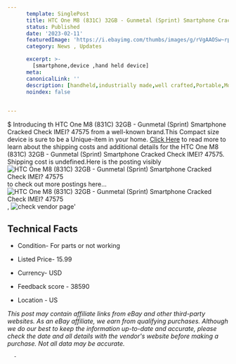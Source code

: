 ```yaml
---
      template: SinglePost
      title: HTC One M8 (831C) 32GB - Gunmetal (Sprint) Smartphone Cracked Check IMEI? 47575
      status: Published
      date: '2023-02-11'
      featuredImage: 'https://i.ebayimg.com/thumbs/images/g/rVgAAOSw~rpfs~Hx/s-l225.jpg'
      category: News , Updates

      excerpt: >-
        [smartphone,device ,hand held device]
      meta:
      canonicalLink: ''
      description: [handheld,industrially made,well crafted,Portable,Mobile,Compact,Convenient,Lightweight,Maneuverable,Man-portable,Miniature,Carriable,Hand-held,Light,Holdable,Transportable,Mobile device,Pocket-sized,On-the-go,Wireless,Cordless,Compact size,Convenient size, smartphone,device ,hand held device]
      noindex: false
      

---
```

$
      Introducing th HTC One M8 (831C) 32GB - Gunmetal (Sprint) Smartphone Cracked Check IMEI? 47575 from a well-known brand.This Compact size device  is sure to be a Unique-item in your home. [Click Here](https://www.ebay.com/itm/144372968426?hash=item219d4cabea%3Ag%3ArVgAAOSw%7Erpfs%7EHx&mkevt=1&mkcid=1&mkrid=711-53200-19255-0&campid=%253CePNCampaignId%253E&customid=%253CreferenceId%253E&toolid=10049) to read more to learn about the shipping costs and additional details for the HTC One M8 (831C) 32GB - Gunmetal (Sprint) Smartphone Cracked Check IMEI? 47575. Shipping cost is undefined.Here is the posting visibly ![HTC One M8 (831C) 32GB - Gunmetal (Sprint) Smartphone Cracked Check IMEI? 47575](https://i.ebayimg.com/thumbs/images/g/rVgAAOSw~rpfs~Hx/s-l225.jpg) to check out more postings here... ![HTC One M8 (831C) 32GB - Gunmetal (Sprint) Smartphone Cracked Check IMEI? 47575](https://i.ebayimg.com/images/g/rVgAAOSw~rpfs~Hx/s-l1600.jpg), ![check vendor page](https://origin-galleryplus.ebayimg.com/ws/web/144372968426_2_0_1/225x225.jpg,https://origin-galleryplus.ebayimg.com/ws/web/144372968426_3_0_1/225x225.jpg,https://origin-galleryplus.ebayimg.com/ws/web/144372968426_4_0_1/225x225.jpg,https://origin-galleryplus.ebayimg.com/ws/web/144372968426_5_0_1/225x225.jpg,https://origin-galleryplus.ebayimg.com/ws/web/144372968426_6_0_1/225x225.jpg,https://origin-galleryplus.ebayimg.com/ws/web/144372968426_7_0_1/225x225.jpg)'

      

 ## Technical Facts 



     
      

 - Condition- For parts or not working 


      

 - Listed Price- 15.99 


      

 - Currency- USD 


      

 - Feedback score - 38590 


      

 - Location - US 


      
      

 *_This post may contain affiliate links from eBay and other third-party websites. As an eBay affiliate, we earn from qualifying purchases. Although we do our best to keep the information up-to-date and accurate, please check the date and all details with the vendor's website before making a purchase. Not all data may be accurate._*




      -
